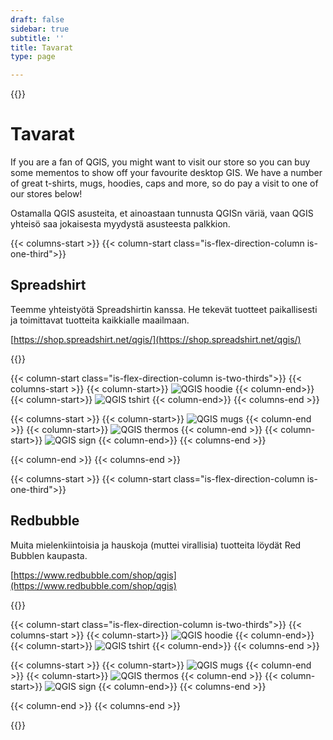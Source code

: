 ```yaml
---
draft: false
sidebar: true
subtitle: ''
title: Tavarat
type: page

---
```

{{<content-start >}}

Tavarat
=
If you are a fan of QGIS, you might want to visit our store so you can buy some mementos to show off your favourite desktop GIS. We have a number of great t-shirts, mugs, hoodies, caps and more, so do pay a visit to one of our stores below!

Ostamalla QGIS asusteita, et ainoastaan tunnusta QGISn väriä, vaan QGIS yhteisö saa jokaisesta myydystä asusteesta palkkion.

{{< columns-start >}} {{< column-start class="is-flex-direction-column is-one-third">}}
## Spreadshirt
Teemme yhteistyötä Spreadshirtin kanssa. He tekevät tuotteet paikallisesti ja toimittavat tuotteita kaikkialle maailmaan.

[https://shop.spreadshirt.net/qgis/](https://shop.spreadshirt.net/qgis/)

{{<column-end >}}

{{< column-start class="is-flex-direction-column is-two-thirds">}} {{< columns-start >}} {{< column-start>}} ![QGIS hoodie](img/hoodie.jpg) {{< column-end>}} {{< column-start>}} ![QGIS tshirt](img/qgis-heart-logo.jpg) {{< column-end>}} {{< columns-end >}}

{{< columns-start >}} {{< column-start>}} ![QGIS mugs](img/qgis-q-logo.jpg) {{< column-end >}} {{< column-start>}} ![QGIS thermos](img/thermos.jpg) {{< column-end >}} {{< column-start>}} ![QGIS sign](img/qgis-q.jpg) {{< column-end>}} {{< columns-end >}}

{{< column-end >}} {{< columns-end >}}

{{< columns-start >}} {{< column-start class="is-flex-direction-column is-one-third">}}
## Redbubble
Muita mielenkiintoisia ja hauskoja (muttei virallisia) tuotteita löydät Red Bubblen kaupasta.

[https://www.redbubble.com/shop/qgis](https://www.redbubble.com/shop/qgis)

{{<column-end >}}

{{< column-start class="is-flex-direction-column is-two-thirds">}} {{< columns-start >}} {{< column-start>}} ![QGIS hoodie](img/redbubble1.jpg) {{< column-end>}} {{< column-start>}} ![QGIS tshirt](img/redbubble2.jpg) {{< column-end>}} {{< columns-end >}}

{{< columns-start >}} {{< column-start>}} ![QGIS mugs](img/redbubble3.jpg) {{< column-end >}} {{< column-start>}} ![QGIS thermos](img/redbubble4.jpg) {{< column-end >}} {{< column-start>}} ![QGIS sign](img/redbubble5.jpg) {{< column-end>}} {{< columns-end >}}

{{< column-end >}} {{< columns-end >}}

{{<content-end >}}
